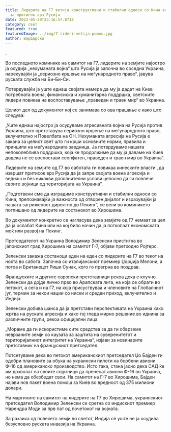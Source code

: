 ```yaml
---
title: Лидерите на Г7 ветија конструктивни и стабилни односи со Кина во замена
  за притисок врз Русија
date: 2023-05-20T23:16:57.871Z
category: свет
featured: true
featuredImage: ../img/7-lideri-vetija-pomos.jpg
author: Вардарски
---
```

.

Во последното коминике на самитот на Г7, лидерите на земјите најостро ја осудија „нехуманата војна“ што Русија ја започна во соседна Украина, нарекувајќи ја „сериозно кршење на меѓународното право“, јавува руската служба на Би-Би-Си.

Потврдувајќи ја уште еднаш својата намера да му ја дадат на Киев потребната воена, финансиска и хуманитарна поддршка, светските лидери повикаа на воспоставување „праведен и траен мир“ во Украина.

Целиот дел од документот кој се занимава со ова прашање е како што следува:

„Уште еднаш најостро ја осудуваме агресивната војна на Русија против Украина, што претставува сериозно кршење на меѓународното право, вклучително и Повелбата на ОН. Нехуманата агресија на Русија е закана за целиот свет што ги крши основните норми, правила и принципи на меѓународната заедница. Ја потврдуваме нашата непоколеблива поддршка, која ќе продолжиме да му ја даваме на Киев додека не се воспостави сеопфатен, праведен и траен мир во Украина“.

Лидерите на земјите од Г7 во саботата ги повикаа кинеските власти „да извршат притисок врз Русија да ја запре својата воена агресија и веднаш и без никакви дополнителни услови целосно да ги повлече своите војници од територијата на Украина“.

„Подготвени сме да изградиме конструктивни и стабилни односи со Кина, препознавајќи ја важноста од отворен дијалог и изразувајќи ја нашата загриженост директно до Пекинг“, се вели во коминикето потпишано од лидерите на состанокот во Хирошима.

Во документот конкретно се нагласува дека земјите од Г7 немаат за цел да ја ослабат Кина или на кој било начин да ја поткопаат економската моќ или развој на Пекинг.

Претседателот на Украина Володимир Зеленски пристигна во јапонскиот град Хирошима на самитот Г-7, објави претходно Ројтерс.

Зеленски закажа состаноци еден на еден со лидерите на Г7 во текот на ноќта во сабота. Започна со италијанскиот премиер Џорџија Мелони, а потоа и Британецот Риши Сунак, кого го прегрна во поздрав.

Француските и другите европски претставници рекоа дека е клучно Зеленски да дојде лично прво во Арапската лига, на која се обрати во петокот, а сега и на Г7, на која присуствуваа и членовите на Глобалниот југ, термин за некои нации со ниски и среден приход, вклучително и Индија.

Зеленски добива шанса да ја претстави перспективата на Украина како жртва на руската агресија и како тој гледа мирно решение во иднина за различните групи, рекоа официјални лица.

„Мораме да ги искористиме сите средства за да ги обврземе неврзаните земји со каузата за заштита на суверенитетот и територијалниот интегритет на Украина“, изјави за новинарите претставник на францускиот претседател.

Потсетуваме дека во петокот американскиот претседател Џо Бајден ги одобри плановите за обука на украински пилоти на борбени авиони Ф-16 од американско производство. Исто така, стана јасно дека САД ќе им дозволат на своите сојузници да пренесат авиони Ф-16 во Украина, но нема да обезбедат свои. На самитот на Г-7 во Хирошима, Бајден најави нов пакет воена помош за Киев во вредност од 375 милиони долари.

На маргините на самитот на лидерите на Г7 во Хирошима, украинскиот претседател Володимир Зеленски се сретна со индискиот премиер Нарендра Моди за прв пат од почетокот на војната.

За разлика од повеќето земји во светот, Индија сè уште не ја осудила безусловно руската инвазија на Украина.